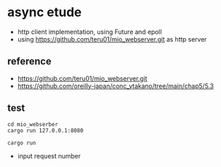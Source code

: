 # async etude
- http client implementation, using Future and epoll
- using https://github.com/teru01/mio_webserver.git as http server

## reference
- https://github.com/teru01/mio_webserver.git
- https://github.com/oreilly-japan/conc_ytakano/tree/main/chap5/5.3

## test
```
cd mio_webserber
cargo run 127.0.0.1:8080
```

```
cargo run
```
- input request number
